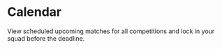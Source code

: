 # Calendar

View scheduled upcoming matches for all competitions and lock in your squad before the deadline.